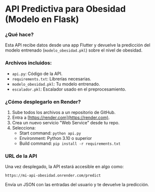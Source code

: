 # API Predictiva para Obesidad (Modelo en Flask)

### ¿Qué hace?
Esta API recibe datos desde una app Flutter y devuelve la predicción del modelo entrenado (`modelo_obesidad.pkl`) sobre el nivel de obesidad.

### Archivos incluidos:
- `api.py`: Código de la API.
- `requirements.txt`: Librerías necesarias.
- `modelo_obesidad.pkl`: Tu modelo entrenado.
- `escalador.pkl`: Escalador usado en el preprocesamiento.

### ¿Cómo desplegarlo en Render?
1. Sube todos los archivos a un repositorio de GitHub.
2. Entra a [https://render.com](https://render.com).
3. Crea un nuevo servicio "Web Service" desde tu repo.
4. Selecciona:
   - Start command: `python api.py`
   - Environment: Python 3.10 o superior
   - Build command: `pip install -r requirements.txt`

### URL de la API
Una vez desplegado, la API estará accesible en algo como:
```
https://mi-api-obesidad.onrender.com/predict
```

Envía un JSON con las entradas del usuario y te devuelve la predicción.
